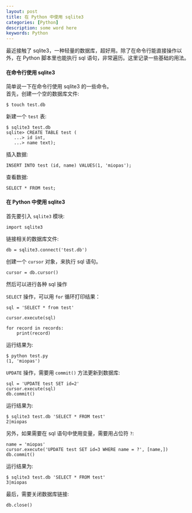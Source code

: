 ```yaml
---
layout: post
title: 在 Python 中使用 sqlite3
categories: [Python]
description: some word here
keywords: Python
---
```


最近接触了 sqlite3，一种轻量的数据库，超好用。除了在命令行能直接操作以外，在 Python 脚本里也能执行 sql 语句，非常遍历。这里记录一些基础的用法。


#### 在命令行使用 sqlite3
简单说一下在命令行使用 sqlite3 的一些命令。<br>
首先，创建一个空的数据库文件:
```
$ touch test.db
```

新建一个 `test` 表:
```
$ sqlite3 test.db
sqlite> CREATE TABLE test (
   ...> id int,
   ...> name text);
```

插入数据:
```
INSERT INTO test (id, name) VALUES(1, 'miopas');
```

查看数据:
```
SELECT * FROM test;
```

#### 在 Python 中使用 sqlite3

首先要引入 `sqlite3` 模块:
```
import sqlite3 
```

链接相关的数据库文件:
```
db = sqlite3.connect('test.db')
```

创建一个 `cursor` 对象，来执行 sql 语句。
```
cursor = db.cursor()
```
然后可以进行各种 sql 操作

`SELECT` 操作，可以用 `for` 循环打印结果：
```
sql = 'SELECT * from test'

cursor.execute(sql)

for record in records:
    print(record)
```

运行结果为:
```
$ python test.py
(1, 'miopas')
```


`UPDATE` 操作，需要用 `commit()` 方法更新到数据库:
```
sql = 'UPDATE test SET id=2'
cursor.execute(sql)
db.commit()
```

运行结果为:
```
$ sqlite3 test.db 'SELECT * FROM test'
2|miopas
```


另外，如果需要在 sql 语句中使用变量，需要用占位符 `?`:
```
name = 'miopas'
cursor.execute('UPDATE test SET id=3 WHERE name = ?', [name,])
db.commit()
```

运行结果为:
```
$ sqlite3 test.db 'SELECT * FROM test'
3|miopas
```


最后，需要关闭数据库链接:
```
db.close()
```
